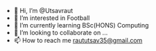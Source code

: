 - 👋 Hi, I’m @Utsavraut
- 👀 I’m interested in Football
- 🌱 I’m currently learning BSc(HONS) Computing
- 💞️ I’m looking to collaborate on ...
- 📫 How to reach me raututsav35@gmail.com

<!---
Utsavraut/Utsavraut is a ✨ special ✨ repository because its `README.md` (this file) appears on your GitHub profile.
You can click the Preview link to take a look at your changes.
--->
